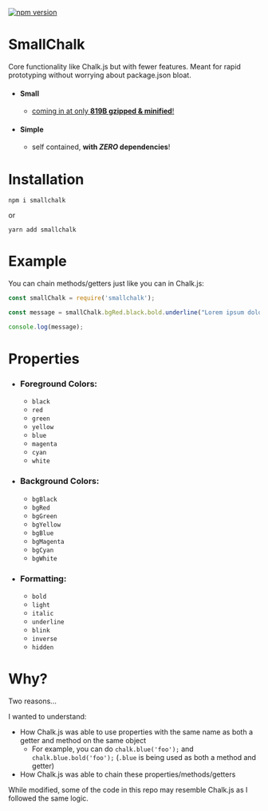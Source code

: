 [![npm version](https://badge.fury.io/js/smallchalk.svg)](https://badge.fury.io/js/smallchalk)

# SmallChalk
Core functionality like Chalk.js but with fewer features. Meant for rapid prototyping without worrying about package.json bloat.

 - #### Small
   - [coming in at only **819B gzipped & minified**!](https://bundlephobia.com/result?p=smallchalk@1.0.0)

 - #### Simple
   - self contained, **with *ZERO* dependencies**!

# Installation

```
npm i smallchalk
```

or

```
yarn add smallchalk
```

# Example

You can chain methods/getters just like you can in Chalk.js:

```javascript
const smallChalk = require('smallchalk');

const message = smallChalk.bgRed.black.bold.underline("Lorem ipsum dolor sit amet");

console.log(message);
```

# Properties

 - ### Foreground Colors:
   - `black`
   - `red`
   - `green`
   - `yellow`
   - `blue`
   - `magenta`
   - `cyan`
   - `white`
   
 - ### Background Colors:
   - `bgBlack`
   - `bgRed`
   - `bgGreen`
   - `bgYellow`
   - `bgBlue`
   - `bgMagenta`
   - `bgCyan`
   - `bgWhite`
 
 - ### Formatting:
   - `bold`
   - `light`
   - `italic`
   - `underline`
   - `blink`
   - `inverse`
   - `hidden`
   
# Why?

Two reasons... 

I wanted to understand:
 - How Chalk.js was able to use properties with the same name as both a getter and method on the same object
   - For example, you can do `chalk.blue('foo');` and `chalk.blue.bold('foo');` (`.blue` is being used as both a method and getter)
 - How Chalk.js was able to chain these properties/methods/getters
 
 While modified, some of the code in this repo may resemble Chalk.js as I followed the same logic.
